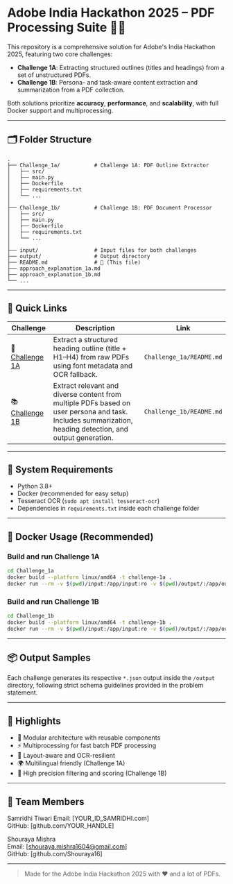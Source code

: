 # Adobe India Hackathon 2025 – PDF Processing Suite 🧠📄

This repository is a comprehensive solution for Adobe's India Hackathon 2025, featuring two core challenges:

- **Challenge 1A**: Extracting structured outlines (titles and headings) from a set of unstructured PDFs.
- **Challenge 1B**: Persona- and task-aware content extraction and summarization from a PDF collection.

Both solutions prioritize **accuracy**, **performance**, and **scalability**, with full Docker support and multiprocessing.

---

## 🗂️ Folder Structure

```
.
├── Challenge_1a/           # Challenge 1A: PDF Outline Extractor
│   ├── src/
│   ├── main.py
│   ├── Dockerfile
│   ├── requirements.txt
│   └── ...
│
├── Challenge_1b/           # Challenge 1B: PDF Document Processor
│   ├── src/
│   ├── main.py
│   ├── Dockerfile
│   ├── requirements.txt
│   └── ...
│
├── input/                  # Input files for both challenges
├── output/                 # Output directory
├── README.md               # 🔹 (This file)
├── approach_explanation_1a.md
├── approach_explanation_1b.md
└── ...
```

---

## 🔗 Quick Links

| Challenge | Description | Link |
|----------|-------------|------|
| 🚀 [Challenge 1A](./Challenge_1a/README.md) | Extract a structured heading outline (title + H1–H4) from raw PDFs using font metadata and OCR fallback. | `Challenge_1a/README.md` |
| 📚 [Challenge 1B](./Challenge_1b/README.md) | Extract relevant and diverse content from multiple PDFs based on user persona and task. Includes summarization, heading detection, and output generation. | `Challenge_1b/README.md` |

---

## 🧰 System Requirements

- Python 3.8+
- Docker (recommended for easy setup)
- Tesseract OCR (`sudo apt install tesseract-ocr`)
- Dependencies in `requirements.txt` inside each challenge folder

---

## 🐳 Docker Usage (Recommended)

### Build and run Challenge 1A

```bash
cd Challenge_1a
docker build --platform linux/amd64 -t challenge-1a .
docker run --rm -v $(pwd)/input:/app/input:ro -v $(pwd)/output/:/app/output --network none challenge-1a
```

### Build and run Challenge 1B

```bash
cd Challenge_1b
docker build --platform linux/amd64 -t challenge-1b .
docker run --rm -v $(pwd)/input:/app/input:ro -v $(pwd)/output/:/app/output --network none challenge-1b
```

---

## 📦 Output Samples

Each challenge generates its respective `*.json` output inside the `/output` directory, following strict schema guidelines provided in the problem statement.

---

## 🧠 Highlights

- 🧩 Modular architecture with reusable components
- ⚡ Multiprocessing for fast batch PDF processing
- 📐 Layout-aware and OCR-resilient
- 🌍 Multilingual friendly (Challenge 1A)
- 🎯 High precision filtering and scoring (Challenge 1B)

---

## 📝 Team Members

Samridhi Tiwari
Email: [YOUR_ID_SAMRIDHI.com]  
GitHub: [github.com/YOUR_HANDLE]

Shouraya Mishra  
Email: [shouraya.mishra1604@gmail.com]  
GitHub: [github.com/Shouraya16]

---

> Made for the Adobe India Hackathon 2025 with ❤️ and a lot of PDFs.